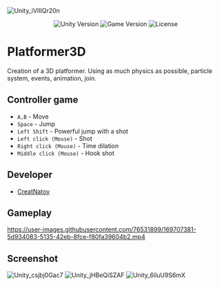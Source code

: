 ![Unity_iVlIIQr20n](https://user-images.githubusercontent.com/76531899/189474986-1f981851-d3c9-490e-be4f-cdac2bbf04aa.jpg)
<p align="center">
    <img src="https://img.shields.io/badge/Engine-2020.3.6f1-blueviolet" alt="Unity Version">
    <img src="https://img.shields.io/badge/Version-0.1-blue" alt="Game Version">
    <img src="https://img.shields.io/badge/License-None-success" alt="License">
</p>

# Platformer3D
 Creation of a 3D platformer. Using as much physics as possible, particle system, events, animation, join.
 
## Controller game
* `A,B` - Move 
* `Space` - Jump 
* `Left Shift` - Powerful jump with a shot
* `Left click (Mouse)` - Shot
* `Right click (Mouse)` - Time dilation
* `Middle click (Mouse)` - Hook shot

## Developer

- [CreatNatoy](https://github.com/CreatNatoy)

## Gameplay

https://user-images.githubusercontent.com/76531899/169707381-5d934083-5135-42eb-8fce-f80fa39604b2.mp4

## Screenshot 

![Unity_csjbj0Gac7](https://user-images.githubusercontent.com/76531899/189475183-5357a527-9fb6-4662-8b78-25ff30b191cf.png)
![Unity_jHBeQiSZAF](https://user-images.githubusercontent.com/76531899/189475190-ae7bba17-dc7b-486f-a858-b225cce392c4.png)
![Unity_6iluU9S6mX](https://user-images.githubusercontent.com/76531899/189475233-fac7fc53-fee9-4b08-8fd3-1754e74dded2.png)
